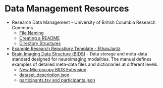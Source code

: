 # Data Management Resources
- Research Data Management - University of British Columbia Research Commons
    - [File Naming](https://ubc-library-rc.github.io/rdm/content/01_file_naming.html)
    - [Creating a README](https://ubc-library-rc.github.io/rdm/content/03_create_readme.html)
    - [Directory Structures](https://ubc-library-rc.github.io/rdm/content/04_directory_structures.html)
- [Example Research Repostiory Template - EthanJantz](https://github.com/EthanJantz/Research-Project-Template/tree/main)
- [Brain Imaging Data Structure (BIDS)](https://bids-specification.readthedocs.io/en/stable/introduction.html) - Data storage and meta-data standard designed for neuroimaging modalities. The manual defines examples of detailed meta-data files and dictionaries at different levels. 
    - [New Microscopy BIDS Extension](https://bids-specification.readthedocs.io/en/stable/modality-specific-files/microscopy.html)
    - [dataset_description.json](https://bids-specification.readthedocs.io/en/stable/modality-agnostic-files.html#dataset_descriptionjson)
    - [participants.tsv and participants.json](https://bids-specification.readthedocs.io/en/stable/modality-agnostic-files.html#participants-file)